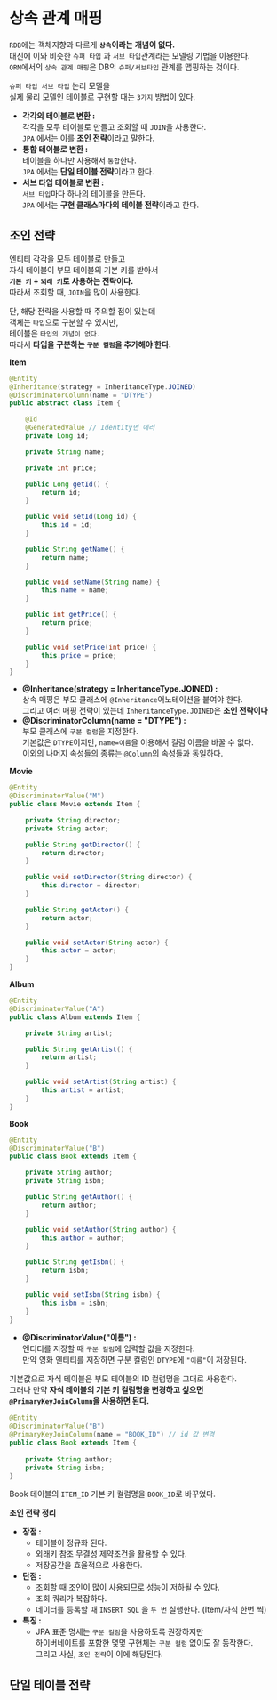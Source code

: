 # 상속 관계 매핑    
`RDB`에는 객체지향과 다르게 **`상속`이라는 개념이 없다.**      
대신에 이와 비슷한 `슈퍼 타입` 과 `서브 타입`관계라는 모델링 기법을 이용한다.      
`ORM`에서의 `상속 관계 매핑`은 DB의 `슈퍼/서브타입` 관계를 맵핑하는 것이다.    
      
`슈퍼 타입 서브 타입` 논리 모델을     
실제 물리 모델인 테이블로 구현할 때는 `3가지` 방법이 있다.     

* **각각의 테이블로 변환 :**   
  각각을 모두 테이블로 만들고 조회할 때 `JOIN`을 사용한다.   
  `JPA` 에서는 이를 **조인 전략**이라고 말한다.  
* **통합 테이블로 변환 :**    
  테이블을 하나만 사용해서 `통합`한다.     
  `JPA` 에서는 **단일 테이블 전략**이라고 한다.      
* **서브 타입 테이블로 변환 :**     
  `서브 타입`마다 하나의 테이블을 만든다.      
  `JPA` 에서는 **구현 클래스마다의 테이블 전략**이라고 한다.     
        
## 조인 전략    
엔티티 각각을 모두 테이블로 만들고       
자식 테이블이 부모 테이블의 기본 키를 받아서      
**`기본 키` + `외래 키`로 사용하는 전략이다.**        
따라서 조회할 때, `JOIN`을 많이 사용한다.     
    
단, 해당 전략을 사용할 때 주의할 점이 있는데   
객체는 `타입`으로 구분할 수 있지만,   
테이블은 `타입의 개념이 없다.`     
따라서 **타입을 구분하는 `구분 컬럼`을 추가해야 한다.**      
   
**Item**
```java
@Entity
@Inheritance(strategy = InheritanceType.JOINED)
@DiscriminatorColumn(name = "DTYPE")
public abstract class Item {

    @Id
    @GeneratedValue // Identity면 에러
    private Long id;

    private String name;

    private int price;

    public Long getId() {
        return id;
    }

    public void setId(Long id) {
        this.id = id;
    }

    public String getName() {
        return name;
    }

    public void setName(String name) {
        this.name = name;
    }

    public int getPrice() {
        return price;
    }

    public void setPrice(int price) {
        this.price = price;
    }
}
```   
* **@Inheritance(strategy = InheritanceType.JOINED) :**   
  상속 매핑은 부모 클래스에 `@Inheritance`어노테이션을 붙여야 한다.      
  그리고 여러 매핑 전략이 있는데 `InheritanceType.JOINED`은 **조인 전략이다**    
* **@DiscriminatorColumn(name = "DTYPE") :**   
  부모 클래스에 `구분 컬럼`을 지정한다.         
  기본값은 `DTYPE`이지만, `name=이름`을 이용해서 컬럼 이름을 바꿀 수 없다.       
  이외의 나머지 속성들의 종류는 `@Column`의 속성들과 동일하다.      

**Movie**
```java
@Entity
@DiscriminatorValue("M")
public class Movie extends Item {

    private String director;
    private String actor;

    public String getDirector() {
        return director;
    }

    public void setDirector(String director) {
        this.director = director;
    }

    public String getActor() {
        return actor;
    }

    public void setActor(String actor) {
        this.actor = actor;
    }
}
```

**Album**
```java
@Entity
@DiscriminatorValue("A")
public class Album extends Item {

    private String artist;

    public String getArtist() {
        return artist;
    }

    public void setArtist(String artist) {
        this.artist = artist;
    }
}
```

**Book**
```java
@Entity
@DiscriminatorValue("B")
public class Book extends Item {

    private String author;
    private String isbn;

    public String getAuthor() {
        return author;
    }

    public void setAuthor(String author) {
        this.author = author;
    }

    public String getIsbn() {
        return isbn;
    }

    public void setIsbn(String isbn) {
        this.isbn = isbn;
    }
}
```  
* **@DiscriminatorValue("이름") :**     
  엔티티를 저장할 때 `구분 컬럼`에 입력할 값을 지정한다.      
  만약 영화 엔티티를 저장하면 구분 컬럼인 `DTYPE`에 `"이름"`이 저장된다.     
          
기본값으로 자식 테이블은 부모 테이블의 ID 컬럼명을 그대로 사용한다.       
그러나 만약 **자식 테이블의 기본 키 컬럼명을 변경하고 싶으면**       
**`@PrimaryKeyJoinColumn`을 사용하면 된다.**   

```java
@Entity
@DiscriminatorValue("B")   
@PrimaryKeyJoinColumn(name = "BOOK_ID") // id 값 변경  
public class Book extends Item {
    
    private String author;
    private String isbn;
}
```
Book 테이블의 `ITEM_ID` 기본 키 컬럼명을 `BOOK_ID`로 바꾸었다.  

**조인 전략 정리**    
* **장점 :**
  * 테이블이 정규화 된다.  
  * 외래키 참조 무결성 제약조건을 활용할 수 있다.  
  * 저장공간을 효율적으로 사용한다.  
* **단점 :**   
  * 조회할 때 조인이 많이 사용되므로 성능이 저하될 수 있다.  
  * 조회 쿼리가 복잡하다.  
  * 데이터를 등록할 때 `INSERT SQL` 을 `두 번` 실행한다. (Item/자식 한번 씩)            
* **특징 :**   
  * JPA 표준 명세는 `구분 컬럼`을 사용하도록 권장하지만   
    하이버네이트를 포함한 몇몇 구현체는 `구분 컬럼` 없이도 잘 동작한다.   
    그리고 사실, `조인 전략`이 이에 해당된다.   
    
## 단일 테이블 전략    


   
